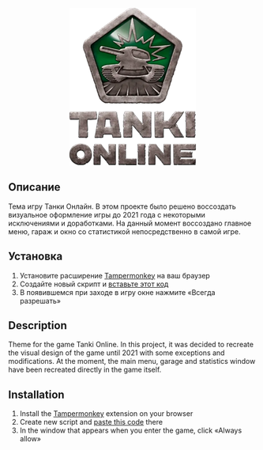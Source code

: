 <p align="center"><img src="https://raw.githubusercontent.com/Indifferental/Tanki-Online-HTML-2021-Theme/main/assets/logo.webp" alt="logo" style="width: 256px"/></p>

## Описание
Тема игру Танки Онлайн. В этом проекте было решено воссоздать визуальное оформление игры до 2021 года с некоторыми исключениями и доработками. На данный момент воссоздано главное меню, гараж и окно со статистикой непосредственно в самой игре.

## Установка
1. Установите расширение [Tampermonkey](https://www.tampermonkey.net/) на ваш браузер
2. Создайте новый скрипт и [вставьте этот код](https://github.com/Indifferental/Tanki-Online-HTML-2021-Theme/blob/main/scripts/user.js)
3. В появившемся при заходе в игру окне нажмите «Всегда разрешать»

## Description
Theme for the game Tanki Online. In this project, it was decided to recreate the visual design of the game until 2021 with some exceptions and modifications. At the moment, the main menu, garage and statistics window have been recreated directly in the game itself.

## Installation
1. Install the [Tampermonkey](https://www.tampermonkey.net/) extension on your browser
2. Create new script and [paste this code](https://github.com/Indifferental/Tanki-Online-HTML-2021-Theme/blob/main/scripts/user.js) there
3. In the window that appears when you enter the game, click «Always allow»
